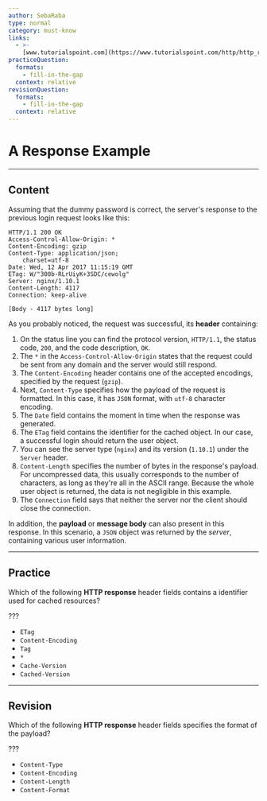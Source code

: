 ```yaml
---
author: SebaRaba
type: normal
category: must-know
links:
  - >-
    [www.tutorialspoint.com](https://www.tutorialspoint.com/http/http_responses.htm){website}
practiceQuestion:
  formats:
    - fill-in-the-gap
  context: relative
revisionQuestion:
  formats:
    - fill-in-the-gap
  context: relative
---
```


# A Response Example


---

## Content

Assuming that the dummy password is correct, the server's response to the previous login request looks like this:

```plain-text
HTTP/1.1 200 OK
Access-Control-Allow-Origin: *
Content-Encoding: gzip
Content-Type: application/json;
    charset=utf-8
Date: Wed, 12 Apr 2017 11:15:19 GMT
ETag: W/"300b-RLrUiyK+3SDC/cewolg"
Server: nginx/1.10.1
Content-Length: 4117
Connection: keep-alive

[Body - 4117 bytes long]
```

As you probably noticed, the request was successful, its **header** containing:

1. On the status line you can find the protocol version, `HTTP/1.1`, the status code, `200`, and the code description, `OK`.
2. The `*` in the `Access-Control-Allow-Origin` states that the request could be sent from any domain and the server would still respond.
3. The `Content-Encoding` header contains one of the accepted encodings, specified by the request (`gzip`).
4. Next, `Content-Type` specifies how the payload of the request is formatted. In this case, it has `JSON` format, with `utf-8` character encoding.
5. The `Date` field contains the moment in time when the response was generated.
6. The `ETag` field contains the identifier for the cached object. In our case, a successful login should return the user object.
7. You can see the server type (`nginx`) and its version (`1.10.1`) under the `Server` header.
8. `Content-Length` specifies the number of bytes in the response's payload. For uncompressed data, this usually corresponds to the number of characters, as long as they're all in the ASCII range. Because the whole user object is returned, the data is not negligible in this example.
9. The `Connection` field says that neither the server nor the client should close the connection.

In addition, the **payload** or **message body** can also present in this response. In this scenario, a `JSON` object was returned by the *server*, containing various user information.


---

## Practice

Which of the following **HTTP response** header fields contains a identifier used for cached resources?

???

- `ETag`
- `Content-Encoding`
- `Tag`
- `*`
- `Cache-Version`
- `Cached-Version`


---

## Revision

Which of the following **HTTP response** header fields specifies the format of the payload?

???

- `Content-Type`
- `Content-Encoding`
- `Content-Length`
- `Content-Format`
